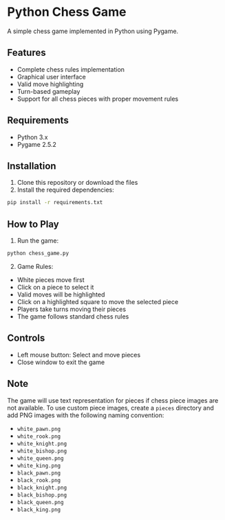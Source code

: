 # Python Chess Game

A simple chess game implemented in Python using Pygame.

## Features

- Complete chess rules implementation
- Graphical user interface
- Valid move highlighting
- Turn-based gameplay
- Support for all chess pieces with proper movement rules

## Requirements

- Python 3.x
- Pygame 2.5.2

## Installation

1. Clone this repository or download the files
2. Install the required dependencies:
```bash
pip install -r requirements.txt
```

## How to Play

1. Run the game:
```bash
python chess_game.py
```

2. Game Rules:
- White pieces move first
- Click on a piece to select it
- Valid moves will be highlighted
- Click on a highlighted square to move the selected piece
- Players take turns moving their pieces
- The game follows standard chess rules

## Controls

- Left mouse button: Select and move pieces
- Close window to exit the game

## Note

The game will use text representation for pieces if chess piece images are not available. To use custom piece images, create a `pieces` directory and add PNG images with the following naming convention:
- `white_pawn.png`
- `white_rook.png`
- `white_knight.png`
- `white_bishop.png`
- `white_queen.png`
- `white_king.png`
- `black_pawn.png`
- `black_rook.png`
- `black_knight.png`
- `black_bishop.png`
- `black_queen.png`
- `black_king.png` 